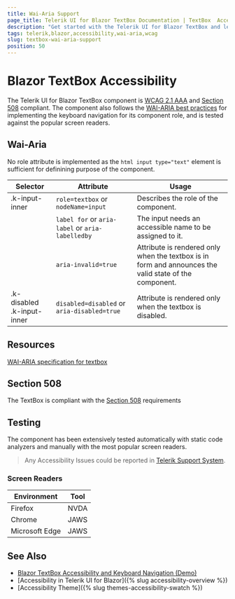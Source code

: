 ```yaml
---
title: Wai-Aria Support
page_title: Telerik UI for Blazor TextBox Documentation | TextBox  Accessibility
description: "Get started with the Telerik UI for Blazor TextBox and learn about its accessibility support for WAI-ARIA, Section 508, and WCAG 2.1."
tags: telerik,blazor,accessibility,wai-aria,wcag
slug: textbox-wai-aria-support 
position: 50 
---
```


# Blazor TextBox Accessibility



The Telerik UI for Blazor TextBox component is [WCAG 2.1 AAA](https://www.w3.org/TR/WCAG21/) and [Section 508](http://www.section508.gov/) compliant. The component also follows the [WAI-ARIA best practices](https://www.w3.org/WAI/ARIA/apg/) for implementing the keyboard navigation for its component role, and is tested against the popular screen readers.

## Wai-Aria


No role attribute is implemented as the  `html input type="text"` element is sufficient for definining purpose of the component.

| Selector | Attribute | Usage |
| -------- | --------- | ----- |
| .k-input-inner | `role=textbox` or `nodeName=input` | Describes the role of the component. |
|  | `label for` or `aria-label` or `aria-labelledby` | The input needs an accessible name to be assigned to it. |
|  | `aria-invalid=true` | Attribute is rendered only when the textbox is in form and announces the valid state of the component. |
| .k-disabled .k-input-inner | `disabled=disabled` or `aria-disabled=true` | Attribute is rendered only when the textbox is disabled. |

## Resources

[WAI-ARIA specification for textbox](https://www.w3.org/TR/wai-aria-1.2/#textbox)

## Section 508


The TextBox is compliant with the [Section 508](http://www.section508.gov/) requirements

## Testing


The component has been extensively tested automatically with static code analyzers and manually with the most popular screen readers.

> Any Accessibility Issues could be reported in [Telerik Support System](https://www.telerik.com/account/support-center).

### Screen Readers

| Environment | Tool |
| ----------- | ---- |
| Firefox | NVDA |
| Chrome | JAWS |
| Microsoft Edge | JAWS |



## See Also

* [Blazor TextBox Accessibility and Keyboard Navigation (Demo)](https://demos.telerik.com/blazor-ui/textbox/keyboard-navigation)
* [Accessibility in Telerik UI for Blazor]({% slug accessibility-overview %})
* [Accessibility Theme]({% slug themes-accessibility-swatch %})